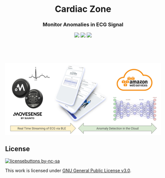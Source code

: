 <h1 align="center">Cardiac Zone</h1>
<h3 align="center">Monitor Anomalies in ECG Signal</h3>

<p align="center">
  <img src="https://img.shields.io/badge/Android_Studio-3DDC84?style=for-the-badge&logo=android-studio&logoColor=white"/> <img src="https://img.shields.io/badge/Kotlin-0095D5?&style=for-the-badge&logo=kotlin&logoColor=white"/> <img src="https://img.shields.io/badge/Amazon_AWS-232F3E?style=for-the-badge&logo=amazon-aws&logoColor=white"/>
</p>

<br>
<br>
<br>

<p align="center">
  <img src="diagram.svg"/>
</p>

## License
[![licensebuttons by-nc-sa](https://licensebuttons.net/l/by-nc-sa/3.0/88x31.png)](https://creativecommons.org/licenses/by-nc-sa/4.0)

This work is licensed under [GNU General Public License v3.0](https://github.com/atick-faisal/Cardiac-Zone-Android/blob/main/LICENSE).
